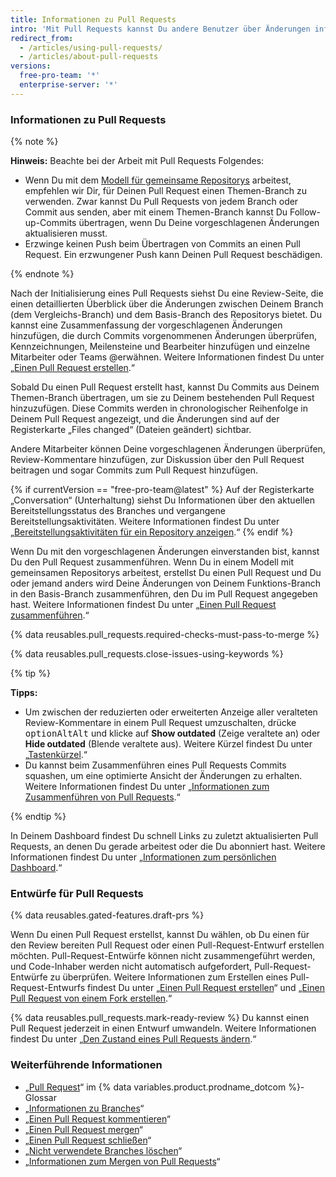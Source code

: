 ```yaml
---
title: Informationen zu Pull Requests
intro: 'Mit Pull Requests kannst Du andere Benutzer über Änderungen informieren, die Du an einen Branch in einem Repository auf {% data variables.product.product_name %} übertragen hast. Sobald ein Pull Request geöffnet ist, kannst Du die potenziellen Änderungen mit Mitarbeitern diskutieren und überprüfen und Follow-up-Commits hinzufügen, bevor Deine Änderungen in den Basis-Branch übertragen werden.'
redirect_from:
  - /articles/using-pull-requests/
  - /articles/about-pull-requests
versions:
  free-pro-team: '*'
  enterprise-server: '*'
---
```


### Informationen zu Pull Requests

{% note %}

**Hinweis:** Beachte bei der Arbeit mit Pull Requests Folgendes:
* Wenn Du mit dem [Modell für gemeinsame Repositorys](/articles/about-collaborative-development-models) arbeitest, empfehlen wir Dir, für Deinen Pull Request einen Themen-Branch zu verwenden. Zwar kannst Du Pull Requests von jedem Branch oder Commit aus senden, aber mit einem Themen-Branch kannst Du Follow-up-Commits übertragen, wenn Du Deine vorgeschlagenen Änderungen aktualisieren musst.
* Erzwinge keinen Push beim Übertragen von Commits an einen Pull Request. Ein erzwungener Push kann Deinen Pull Request beschädigen.

{% endnote %}

Nach der Initialisierung eines Pull Requests siehst Du eine Review-Seite, die einen detaillierten Überblick über die Änderungen zwischen Deinem Branch (dem Vergleichs-Branch) und dem Basis-Branch des Repositorys bietet. Du kannst eine Zusammenfassung der vorgeschlagenen Änderungen hinzufügen, die durch Commits vorgenommenen Änderungen überprüfen, Kennzeichnungen, Meilensteine und Bearbeiter hinzufügen und einzelne Mitarbeiter oder Teams @erwähnen. Weitere Informationen findest Du unter „[Einen Pull Request erstellen](/articles/creating-a-pull-request).“

Sobald Du einen Pull Request erstellt hast, kannst Du Commits aus Deinem Themen-Branch übertragen, um sie zu Deinem bestehenden Pull Request hinzuzufügen. Diese Commits werden in chronologischer Reihenfolge in Deinem Pull Request angezeigt, und die Änderungen sind auf der Registerkarte „Files changed“ (Dateien geändert) sichtbar.

Andere Mitarbeiter können Deine vorgeschlagenen Änderungen überprüfen, Review-Kommentare hinzufügen, zur Diskussion über den Pull Request beitragen und sogar Commits zum Pull Request hinzufügen.

{% if currentVersion == "free-pro-team@latest" %}
Auf der Registerkarte „Conversation“ (Unterhaltung) siehst Du Informationen über den aktuellen Bereitstellungsstatus des Branches und vergangene Bereitstellungsaktivitäten. Weitere Informationen findest Du unter „[Bereitstellungsaktivitäten für ein Repository anzeigen](/articles/viewing-deployment-activity-for-your-repository).“
{% endif %}

Wenn Du mit den vorgeschlagenen Änderungen einverstanden bist, kannst Du den Pull Request zusammenführen. Wenn Du in einem Modell mit gemeinsamen Repositorys arbeitest, erstellst Du einen Pull Request und Du oder jemand anders wird Deine Änderungen von Deinem Funktions-Branch in den Basis-Branch zusammenführen, den Du im Pull Request angegeben hast. Weitere Informationen findest Du unter „[Einen Pull Request zusammenführen](/articles/merging-a-pull-request).“

{% data reusables.pull_requests.required-checks-must-pass-to-merge %}

{% data reusables.pull_requests.close-issues-using-keywords %}

{% tip %}

**Tipps:**
- Um zwischen der reduzierten oder erweiterten Anzeige aller veralteten Review-Kommentare in einem Pull Request umzuschalten, drücke <span class="platform-mac"><kbd>option</kbd></span><span class="platform-linux"><kbd>Alt</kbd></span><span class="platform-windows"><kbd>Alt</kbd></span> und klicke auf **Show outdated** (Zeige veraltete an) oder **Hide outdated** (Blende veraltete aus). Weitere Kürzel findest Du unter „[Tastenkürzel](/articles/keyboard-shortcuts).“
- Du kannst beim Zusammenführen eines Pull Requests Commits squashen, um eine optimierte Ansicht der Änderungen zu erhalten. Weitere Informationen findest Du unter „[Informationen zum Zusammenführen von Pull Requests](/articles/about-pull-request-merges).“

{% endtip %}

In Deinem Dashboard findest Du schnell Links zu zuletzt aktualisierten Pull Requests, an denen Du gerade arbeitest oder die Du abonniert hast. Weitere Informationen findest Du unter „[Informationen zum persönlichen Dashboard](/articles/about-your-personal-dashboard).“

### Entwürfe für Pull Requests

{% data reusables.gated-features.draft-prs %}

Wenn Du einen Pull Request erstellst, kannst Du wählen, ob Du einen für den Review bereiten Pull Request oder einen Pull-Request-Entwurf erstellen möchten. Pull-Request-Entwürfe können nicht zusammengeführt werden, und Code-Inhaber werden nicht automatisch aufgefordert, Pull-Request-Entwürfe zu überprüfen. Weitere Informationen zum Erstellen eines Pull-Request-Entwurfs findest Du unter „[Einen Pull Request erstellen](/articles/creating-a-pull-request)“ und „[Einen Pull Request von einem Fork erstellen](/articles/creating-a-pull-request-from-a-fork).“

{% data reusables.pull_requests.mark-ready-review %} Du kannst einen Pull Request jederzeit in einen Entwurf umwandeln. Weitere Informationen findest Du unter „[Den Zustand eines Pull Requests ändern](/articles/changing-the-stage-of-a-pull-request).“

### Weiterführende Informationen

- „[Pull Request](/articles/github-glossary/#pull-request)“ im {% data variables.product.prodname_dotcom %}-Glossar
- „[Informationen zu Branches](/articles/about-branches)“
- „[Einen Pull Request kommentieren](/articles/commenting-on-a-pull-request)“
- „[Einen Pull Request mergen](/articles/merging-a-pull-request)“
- „[Einen Pull Request schließen](/articles/closing-a-pull-request)“
- „[Nicht verwendete Branches löschen](/articles/deleting-unused-branches)“
- „[Informationen zum Mergen von Pull Requests](/articles/about-pull-request-merges)“
